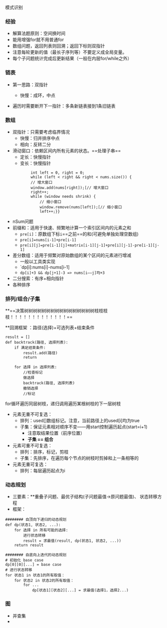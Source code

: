 模式识别
### 经验
- 解算法题原则：空间换时间
- 能用增强for就不用普通for
- 数组问题，返回列表则回溯；返回下标则双指针
- 注意每轮更新的值（最长子序列等）不要定义成全局变量。
- 每个子问题统计完成后更新结果（一般在内层for/while之外）


### 链表
- 第一思路：双指针
	- 快慢：成环，中点

- 遍历时需要断开下一指针：多条新链表接到1条旧链表

### 数组
- 双指针：只需要考虑临界情况
	- 快慢：归并排序中点
	- 相向：反转二分
- 滑动窗口：依赖区间内所有元素的状态。==处理子串==
	- 定长：快慢指针
	- 变长：快慢指针
	```
			int left = 0, right = 0;
			while (left < right && right < nums.size()) {
		    // 增大窗口
		    window.add(nums[right]);[// 增大窗口
		    right++;
		    while (window needs shrink) {
		        // 缩小窗口
		        window.remove(nums[left]);[// 缩小窗口
		        left++;}}
  ```
- nSum问题
- 前缀和：适用于快速、频繁地计算一个索引区间内的元素之和
	- `pre[i]`：原数组下标`i`==之前==的和(可避免单独处理空数组)
	- `pre[i]=nums[i-1]+pre[i-1]`
	- `pre[i][j]=pre[i-1][j]+matrix[i-1][j-1]+pre[i][j-1]-pre[i-1][j-1]`
- 差分数组：适用于频繁对原始数组的某个区间的元素进行增减
	- 一般以工具类实现
	- `dp[i]:nums[i]-nums[i-1]
	- `dp[i]+3 && dp[j+1]-3 => nums[i——j]均+3`
- 二分搜索：有序+相向指针 
- 各种排序

### 排列/组合/子集

**==决策树树树树树树树树树树树树树树树树枝枝枝枝！！！！！！！！！！！！！==

**回溯框架 ：路径(选择)+可选列表+结束条件
```
result = []
def backtrack(路径, 选择列表):
    if 满足结束条件:
        result.add(路径)
        return
           
    for 选择 in 选择列表:
	    //检查标记
        做选择
        backtrack(路径, 选择列表)
        撤销选择
        //标记
```
for循环遍历同层树枝，递归调用遍历某根树枝的下一层树枝

- 元素无重不可复选：
	- 排列：used[]数组标记。注意，当前路径上的used[i]均为true
	- 子集：保证元素相对顺序不变——用start控制遍历起点(start=i+1)
		- 注意取结果位置（前序位置）
		- **子集 == 组合**
- 元素可重不可复选：
	- 排列：排序，标记，剪枝
	- 子集：先排序，在遍历每个节点的树枝时剪掉和上一条相等的
- 元素无重可复选：
	- 排列：每层遍历起点为i

### 动态规划

- 三要素：**重叠子问题、最优子结构(子问题最值->原问题最值)、 状态转移方程
- 框架：
```
######## 自顶向下递归的动态规划
def dp(状态1, 状态2, ...):
    for 选择 in 所有可能的选择:
        进行状态转移
        result = 求最值(result, dp(状态1, 状态2, ...))
    return result

######## 自底向上迭代的动态规划
# 初始化 base case
dp[0][0][...] = base case
# 进行状态转移
for 状态1 in 状态1的所有取值：
    for 状态2 in 状态2的所有取值：
        for ...
            dp[状态1][状态2][...] = 求最值(选择1，选择2...)

```

### 图
- 并查集
- 